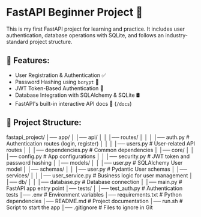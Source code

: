 # FastAPI Beginner Project 🚀

This is my first FastAPI project for learning and practice. It includes user authentication, database operations with SQLite, and follows an industry-standard project structure.

## 📌 Features:
- User Registration & Authentication ✅
- Password Hashing using `bcrypt` 🔐
- JWT Token-Based Authentication 🔑
- Database Integration with SQLAlchemy & SQLite 🛢️
- FastAPI's built-in interactive API docs 📄 (`/docs`)

## 📂 Project Structure:
fastapi_project/
│── app/
│   │── api/
│   │   │── routes/
│   │   │   │── auth.py       # Authentication routes (login, register)
│   │   │   │── users.py      # User-related API routes
│   │   │── dependencies.py   # Common dependencies
│   │── core/
│   │   │── config.py         # App configurations
│   │   │── security.py       # JWT token and password hashing
│   │── models/
│   │   │── user.py           # SQLAlchemy User model
│   │── schemas/
│   │   │── user.py           # Pydantic User schemas
│   │── services/
│   │   │── user_service.py   # Business logic for user management
│   │── db/
│   │   │── database.py       # Database connection
│   │── main.py               # FastAPI app entry point
│── tests/
│   │── test_auth.py          # Authentication tests
│── .env                      # Environment variables
│── requirements.txt          # Python dependencies
│── README.md                 # Project documentation
│── run.sh                    # Script to start the app
│── .gitignore                 # Files to ignore in Git

